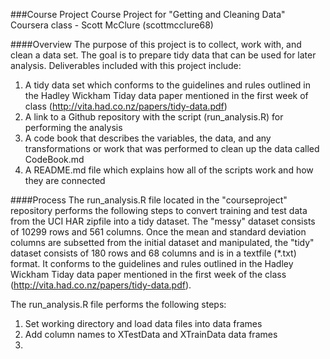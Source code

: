 ###Course Project
Course Project for "Getting and Cleaning Data" Coursera class - Scott McClure (scottmcclure68)


####Overview
The purpose of this project is to collect, work with, and clean a data set. The goal is to prepare tidy data that can be used for later analysis.  Deliverables included with this project include:

  1.  A tidy data set which conforms to the guidelines and rules outlined in the Hadley Wickham Tiday data paper mentioned in the first week of class (http://vita.had.co.nz/papers/tidy-data.pdf)
  2.  A link to a Github repository with the script (run_analysis.R) for performing the analysis
  3.  A code book that describes the variables, the data, and any transformations or work that was performed to clean up the data called CodeBook.md
  4.  A README.md file which explains how all of the scripts work and how they are connected  


####Process
The run_analysis.R file located in the "courseproject" repository performs the following steps to convert training and test data from the UCI HAR zipfile into a tidy dataset.  The "messy" dataset consists of 10299 rows and 561 columns.  Once the
mean and standard deviation columns are subsetted from the initial dataset and manipulated, the "tidy" dataset consists of 180 rows and 68 columns and is in a textfile (*.txt) format.  It conforms to the guidelines and rules outlined in the Hadley Wickham Tiday data paper mentioned in the first week of the class (http://vita.had.co.nz/papers/tidy-data.pdf). 

The run_analysis.R file performs the following steps:

  1.  Set working directory and load data files into data frames
  2.  Add column names to XTestData and XTrainData data frames
  3.  
